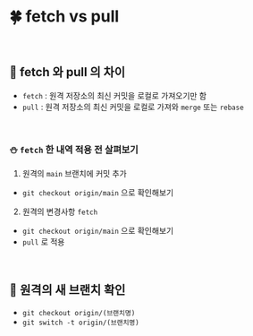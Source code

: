# 🍀 fetch vs pull

<br>

## 🧸 **fetch** 와 **pull** 의 차이

- `fetch` : 원격 저장소의 최신 커밋을 로컬로 가져오기만 함
- `pull` : 원격 저장소의 최신 커밋을 로컬로 가져와 `merge` 또는 `rebase`

<br>

### ⛄ `fetch` 한 내역 적용 전 살펴보기

1. 원격의 `main` 브랜치에 커밋 추가

- `git checkout origin/main` 으로 확인해보기

2. 원격의 변경사항 `fetch`

- `git checkout origin/main` 으로 확인해보기
- `pull` 로 적용

<br>

## 🧸 원격의 새 브랜치 확인

- `git checkout origin/(브랜치명)`
- `git switch -t origin/(브랜치명)`
